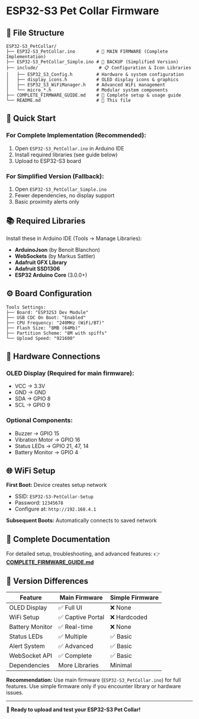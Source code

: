# ESP32-S3 Pet Collar Firmware

## 📁 **File Structure**

```
ESP32-S3_PetCollar/
├── ESP32-S3_PetCollar.ino        # 🎯 MAIN FIRMWARE (Complete Implementation)
├── ESP32-S3_PetCollar_Simple.ino # 🔧 BACKUP (Simplified Version)
├── include/                       # 📋 Configuration & Icon Libraries
│   ├── ESP32_S3_Config.h         # Hardware & system configuration  
│   ├── display_icons.h           # OLED display icons & graphics
│   ├── ESP32_S3_WiFiManager.h    # Advanced WiFi management
│   └── micro_*.h                 # Modular system components
├── COMPLETE_FIRMWARE_GUIDE.md    # 📖 Complete setup & usage guide
└── README.md                     # 📄 This file
```

## 🚀 **Quick Start**

### **For Complete Implementation (Recommended):**
1. Open `ESP32-S3_PetCollar.ino` in Arduino IDE
2. Install required libraries (see guide below)
3. Upload to ESP32-S3 board

### **For Simplified Version (Fallback):**
1. Open `ESP32-S3_PetCollar_Simple.ino` 
2. Fewer dependencies, no display support
3. Basic proximity alerts only

## 📚 **Required Libraries**

Install these in Arduino IDE (Tools → Manage Libraries):
- **ArduinoJson** (by Benoit Blanchon)
- **WebSockets** (by Markus Sattler)
- **Adafruit GFX Library**
- **Adafruit SSD1306**
- **ESP32 Arduino Core** (3.0.0+)

## ⚙️ **Board Configuration**

```
Tools Settings:
├── Board: "ESP32S3 Dev Module" 
├── USB CDC On Boot: "Enabled"
├── CPU Frequency: "240MHz (WiFi/BT)"
├── Flash Size: "8MB (64Mb)" 
├── Partition Scheme: "8M with spiffs"
└── Upload Speed: "921600"
```

## 🔌 **Hardware Connections**

### **OLED Display (Required for main firmware):**
- VCC → 3.3V
- GND → GND
- SDA → GPIO 8
- SCL → GPIO 9

### **Optional Components:**
- Buzzer → GPIO 15
- Vibration Motor → GPIO 16  
- Status LEDs → GPIO 21, 47, 14
- Battery Monitor → GPIO 4

## 🌐 **WiFi Setup**

**First Boot:** Device creates setup network
- SSID: `ESP32-S3-PetCollar-Setup`
- Password: `12345678`
- Configure at: `http://192.168.4.1`

**Subsequent Boots:** Automatically connects to saved network

## 📖 **Complete Documentation**

For detailed setup, troubleshooting, and advanced features:
👉 **[COMPLETE_FIRMWARE_GUIDE.md](COMPLETE_FIRMWARE_GUIDE.md)**

## 🎯 **Version Differences**

| Feature | Main Firmware | Simple Firmware |
|---------|---------------|-----------------|
| OLED Display | ✅ Full UI | ❌ None |
| WiFi Setup | ✅ Captive Portal | ❌ Hardcoded |
| Battery Monitor | ✅ Real-time | ❌ None |
| Status LEDs | ✅ Multiple | ✅ Basic |
| Alert System | ✅ Advanced | ✅ Basic |
| WebSocket API | ✅ Complete | ✅ Basic |
| Dependencies | More Libraries | Minimal |

**Recommendation:** Use main firmware (`ESP32-S3_PetCollar.ino`) for full features.
Use simple firmware only if you encounter library or hardware issues.

---

**🚀 Ready to upload and test your ESP32-S3 Pet Collar!** 